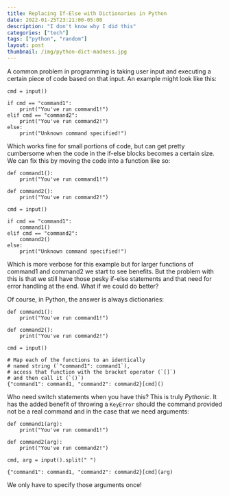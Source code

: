 ```yaml
---
title: Replacing If-Else with Dictionaries in Python
date: 2022-01-25T23:21:00-05:00
description: "I don't know why I did this"
categories: ["tech"]
tags: ["python", "random"]
layout: post
thumbnail: /img/python-dict-madness.jpg
---
```


A common problem in programming is taking user input and executing a certain
piece of code based on that input. An example might look like this:

```python3
cmd = input()

if cmd == "command1":
    print("You've run command1!")
elif cmd == "command2":
    print("You've run command2!")
else:
    print("Unknown command specified!")
```

Which works fine for small portions of code, but can get pretty cumbersome when
the code in the if-else blocks becomes a certain size. We can fix this by moving
the code into a function like so:

```python3
def command1():
    print("You've run command1!")

def command2():
    print("You've run command2!")

cmd = input()

if cmd == "command1":
    command1()
elif cmd == "command2":
    command2()
else:
    print("Unknown command specified!")
```

Which is more verbose for this example but for larger functions of command1 and
command2 we start to see benefits. But the problem with this is that we still
have those pesky if-else statements and that need for error handling at the end.
What if we could do better?

Of course, in Python, the answer is always dictionaries:

```python3
def command1():
    print("You've run command1!")

def command2():
    print("You've run command2!")

cmd = input()

# Map each of the functions to an identically
# named string (`"command1": command1`),
# access that function with the bracket operator (`[]`)
# and then call it (`()`)
{"command1": command1, "command2": command2}[cmd]()
```

Who need switch statements when you have this? This is truly *Pythonic*. It has
the added benefit of throwing a `KeyError` should the command provided not be a
real command and in the case that we need arguments:

```python3
def command1(arg):
    print("You've run command1!")

def command2(arg):
    print("You've run command2!")

cmd, arg = input().split(" ")

{"command1": command1, "command2": command2}[cmd](arg)
```

We only have to specify those arguments once!
